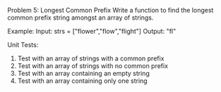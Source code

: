 Problem 5: Longest Common Prefix
Write a function to find the longest common prefix string amongst an array of strings.

Example:
Input: strs = ["flower","flow","flight"]
Output: "fl"

Unit Tests:
1. Test with an array of strings with a common prefix
2. Test with an array of strings with no common prefix
3. Test with an array containing an empty string
4. Test with an array containing only one string
